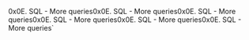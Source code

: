 0x0E. SQL - More queries0x0E. SQL - More queries0x0E. SQL - More queries0x0E. SQL - More queries0x0E. SQL - More queries0x0E. SQL - More queries`

